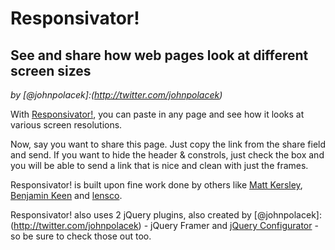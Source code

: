 Responsivator!
==============
See and share how web pages look at different screen sizes
----------------------------------------------------------

*by [@johnpolacek]:(http://twitter.com/johnpolacek)*

With [Responsivator!](http://dfcb.github.com/Responsivator), you can paste in any page and see how it looks at various screen resolutions.

Now, say you want to share this page. Just copy the link from the share field and send. If you want to hide the header &amp; constrols, just check the box and you will be able to send a link that is nice and clean with just the frames.

Responsivator! is built upon fine work done by others like <a href="http://mattkersley.com/responsive/">Matt Kersley</a>, <a href="http://www.benjaminkeen.com/open-source-projects/smaller-projects/responsive-design-bookmarklet/">Benjamin Keen</a> and <a href="https://gist.github.com/1685127">lensco</a>.

Responsivator! also uses 2 jQuery plugins, also created by [@johnpolacek]:(http://twitter.com/johnpolacek) - jQuery Framer and [jQuery Configurator](https://github.com/johnpolacek/jquery.configurator#readme) - so be sure to check those out too.
